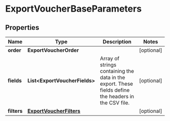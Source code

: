 

# ExportVoucherBaseParameters


## Properties

| Name | Type | Description | Notes |
|------------ | ------------- | ------------- | -------------|
|**order** | **ExportVoucherOrder** |  |  [optional] |
|**fields** | **List&lt;ExportVoucherFields&gt;** | Array of strings containing the data in the export. These fields define the headers in the CSV file. |  [optional] |
|**filters** | [**ExportVoucherFilters**](ExportVoucherFilters.md) |  |  [optional] |



